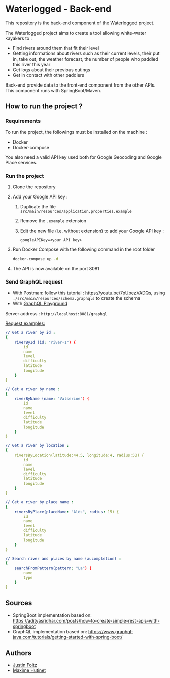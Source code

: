 # Waterlogged - Back-end

This repository is the back-end component of the Waterlogged project.

The Waterlogged project aims to create a tool allowing white-water kayakers to :

- Find rivers around them that fit their level
- Getting informations about rivers such as their current levels,  their put in, take out, the weather forecast, the number of people who  paddled this river this year
- Get logs about their previous outings
- Get in contact with other paddlers

Back-end provide data to the front-end component from the other APIs. This component runs with SpringBoot/Maven.

## How to run the project ?

### Requirements

To run the project, the followings must be installed on the machine :

- Docker
- Docker-compose

You also need a valid API key used both for Google Geocoding and Google Place services.

### Run the project

1. Clone the repository

2. Add your Google API key :

   1. Duplicate the file `src/main/resources/application.properties.example`

   2. Remove the `.example` extension

   3. Edit the new file (i.e. without extension) to add your Google API key :

      ```properties
      googleAPIKey=<your API key>
      ```

3. Run Docker Compose with the following command in the root folder

   ```bash
   docker-compose up -d
   ```

4. The API is now available on the port 8081

### Send GraphQL request 

- With Postman: follow this tutorial : https://youtu.be/7pUbezVADQs, using `./src/main/resources/schema.graphqls` to create the schema
- With [GraphQL Playground](https://github.com/prisma/graphql-playground)

Server address : `http://localhost:8081/graphql`

<u>Request examples:</u> 

```yaml
// Get a river by id :
{
    riverById (id: "river-1") {
        id
        name
        level
        difficulty
        latitude
        longitude
    }
} 

// Get a river by name :
{
    riverByName (name: "Valserine") {
        id
        name
        level
        difficulty
        latitude
        longitude
    }
} 

// Get a river by location :
{
    riversByLocation(latitude:44.5, longitude:4, radius:50) {
        id
        name
        level
        difficulty
        latitude
        longitude
    }
}

// Get a river by place name :
{
    riversByPlace(placeName: "Alès", radius: 15) {
        id
        name
        level
        difficulty
        latitude
        longitude
    }
}

// Search river and places by name (aucompletion) :
{
    searchFromPattern(pattern: "La") {
        name
        type
    }
}


```

## Sources

- SpringBoot implementation based on: https://adityasridhar.com/posts/how-to-create-simple-rest-apis-with-springboot
- GraphQL implementation based on: https://www.graphql-java.com/tutorials/getting-started-with-spring-boot/

## Authors 

- [Justin Foltz](https://github.com/JustinFoltz)
- [Maxime Hutinet](https://github.com/maximehutinet)